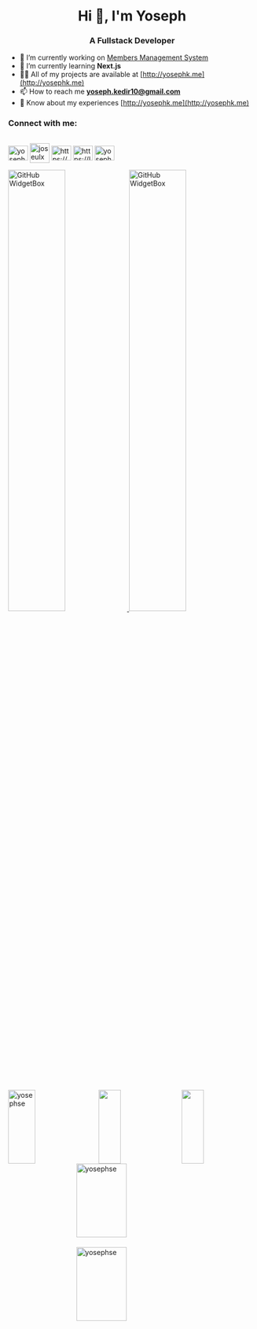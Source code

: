 <h1 align="center">Hi 👋, I'm Yoseph</h1>
<h3 align="center">A Fullstack Developer</h3>
<!--<div align="center">
  <a href="https://github.com/YosephSE">
    <img src="https://github-widgetbox.vercel.app/api/profile?username=yosephse&data=followers,repositories,stars,commits&theme=viridescent" alt="GitHub WidgetBox">
  </a>
</div>-->
  
- 🔭 I’m currently working on [Members Management System](https://github.com/classic-CRMs/)
- 🌱 I’m currently learning **Next.js**
- 👨‍💻 All of my projects are available at [http://yosephk.me](http://yosephk.me)
- 📫 How to reach me **yoseph.kedir10@gmail.com**
- 📄 Know about my experiences [http://yosephk.me](http://yosephk.me)


<h3 align="left" style="">Connect with me:</h3>
<p align="left" style="display: flex">

<a href="https://linkedin.com/in/yoseph-kedir" target="blank"><img align="center" src="https://raw.githubusercontent.com/rahuldkjain/github-profile-readme-generator/master/src/images/icons/Social/linked-in-alt.svg" alt="yoseph-kedir" height="30" width="40" /></a>
<a href="https://t.me/joseulx" target="blank"><img align="center" src="https://user-images.githubusercontent.com/49933115/139837223-bf23d3a9-4638-4e17-994a-ac8678d5f517.png" alt="joseulx" height="40" width="40" /></a>
<a href="https://www.hackerrank.com/profile/yoseph_kedir10" target="blank"><img align="center" src="https://raw.githubusercontent.com/rahuldkjain/github-profile-readme-generator/master/src/images/icons/Social/hackerrank.svg" alt="https://www.hackerrank.com/profile/yoseph_kedir10" height="30" width="40" /></a>
<a href="https://leetcode.com/u/yoseph-kedir/" target="blank"><img align="center" src="https://raw.githubusercontent.com/rahuldkjain/github-profile-readme-generator/master/src/images/icons/Social/leet-code.svg" alt="https://leetcode.com/u/yoseph-kedir/" height="30" width="40" /></a>
<a href="https://twitter.com/yosephkedir" target="blank"><img align="center" src="https://raw.githubusercontent.com/rahuldkjain/github-profile-readme-generator/master/src/images/icons/Social/twitter.svg" alt="yosephkedir" height="30" width="40" /></a>

</p>



<div style="width: 100%; align:center;">
  <a href="https://github.com/YosephSE?tab=repositories">
    <img src="https://github-widgetbox.vercel.app/api/skills?languages=js,ts,python,html,css,bash,json,yaml,postgresql,mysql,powershell,markdown&software=linux,windows,vscode&includeNames=true&theme=viridescent" alt="GitHub WidgetBox" style="width: 48%;">
  </a>
   <a href="https://github.com/YosephSE?tab=repositories">
    <img src="https://github-widgetbox.vercel.app/api/skills?tools=git,docker,npm,yarn,webpack,firebase,mongodb,wordpress,vercel,redis,nodejs,heroku,aws,prettier&frameworks=react,next,bootstrap,tailwind,express&includeNames=true&theme=viridescent" alt="GitHub WidgetBox" style="width: 48%;">
  </a>
  
</div>
<!-- <h3 align="left" style="color: #ffffff;">Languages and Tools:</h3> -->

<!-- <p style="text-align: center;">
    <a href="https://www.gnu.org/software/bash/" target="_blank" rel="noreferrer">
        <img src="https://www.vectorlogo.zone/logos/gnu_bash/gnu_bash-icon.svg" alt="bash logo" width="40" height="40"/>
    </a>
    <a href="https://getbootstrap.com" target="_blank" rel="noreferrer">
        <img src="https://raw.githubusercontent.com/devicons/devicon/master/icons/bootstrap/bootstrap-plain-wordmark.svg" alt="bootstrap logo" width="40" height="40"/>
    </a>
    <a href="https://www.w3schools.com/css/" target="_blank" rel="noreferrer">
        <img src="https://raw.githubusercontent.com/devicons/devicon/master/icons/css3/css3-original-wordmark.svg" alt="CSS3 logo" width="40" height="40"/>
    </a>
    <a href="https://expressjs.com" target="_blank" rel="noreferrer">
        <img src="https://raw.githubusercontent.com/devicons/devicon/master/icons/express/express-original-wordmark.svg" alt="express logo" width="40" height="40"/>
    </a>
    <a href="https://firebase.google.com/" target="_blank" rel="noreferrer">
        <img src="https://www.vectorlogo.zone/logos/firebase/firebase-icon.svg" alt="firebase logo" width="40" height="40"/>
    </a>
    <a href="https://flask.palletsprojects.com/" target="_blank" rel="noreferrer">
        <img src="https://www.vectorlogo.zone/logos/pocoo_flask/pocoo_flask-icon.svg" alt="flask logo" width="40" height="40"/>
    </a>
    <a href="https://git-scm.com/" target="_blank" rel="noreferrer">
        <img src="https://www.vectorlogo.zone/logos/git-scm/git-scm-icon.svg" alt="git logo" width="40" height="40"/>
    </a>
    <a href="https://www.w3.org/html/" target="_blank" rel="noreferrer">
        <img src="https://raw.githubusercontent.com/devicons/devicon/master/icons/html5/html5-original-wordmark.svg" alt="HTML5 logo" width="40" height="40"/>
    </a>
    <a href="https://developer.mozilla.org/en-US/docs/Web/JavaScript" target="_blank" rel="noreferrer">
        <img src="https://raw.githubusercontent.com/devicons/devicon/master/icons/javascript/javascript-original.svg" alt="JavaScript logo" width="40" height="40"/>
    </a>
    <a href="https://jestjs.io" target="_blank" rel="noreferrer">
        <img src="https://www.vectorlogo.zone/logos/jestjsio/jestjsio-icon.svg" alt="Jest logo" width="40" height="40"/>
    </a>
    <a href="https://www.linux.org/" target="_blank" rel="noreferrer">
        <img src="https://raw.githubusercontent.com/devicons/devicon/master/icons/linux/linux-original.svg" alt="Linux logo" width="40" height="40"/>
    </a>
    <a href="https://www.mongodb.com/" target="_blank" rel="noreferrer">
        <img src="https://raw.githubusercontent.com/devicons/devicon/master/icons/mongodb/mongodb-original-wordmark.svg" alt="MongoDB logo" width="40" height="40"/>
    </a>
    <a href="https://www.mysql.com/" target="_blank" rel="noreferrer">
        <img src="https://raw.githubusercontent.com/devicons/devicon/master/icons/mysql/mysql-original-wordmark.svg" alt="MySQL logo" width="40" height="40"/>
    </a>
    <a href="https://nextjs.org/" target="_blank" rel="noreferrer">
        <img src="https://cdn.worldvectorlogo.com/logos/nextjs-2.svg" alt="Next.js logo" width="40" height="40"/>
    </a>
    <a href="https://nodejs.org" target="_blank" rel="noreferrer">
        <img src="https://raw.githubusercontent.com/devicons/devicon/master/icons/nodejs/nodejs-original-wordmark.svg" alt="Node.js logo" width="40" height="40"/>
    </a>
    <a href="https://www.postgresql.org" target="_blank" rel="noreferrer">
        <img src="https://raw.githubusercontent.com/devicons/devicon/master/icons/postgresql/postgresql-original-wordmark.svg" alt="PostgreSQL logo" width="40" height="40"/>
    </a>
    <a href="https://postman.com" target="_blank" rel="noreferrer">
        <img src="https://www.vectorlogo.zone/logos/getpostman/getpostman-icon.svg" alt="Postman logo" width="40" height="40"/>
    </a>
    <a href="https://www.python.org" target="_blank" rel="noreferrer">
        <img src="https://raw.githubusercontent.com/devicons/devicon/master/icons/python/python-original.svg" alt="Python logo" width="40" height="40"/>
    </a>
    <a href="https://reactjs.org/" target="_blank" rel="noreferrer">
        <img src="https://raw.githubusercontent.com/devicons/devicon/master/icons/react/react-original-wordmark.svg" alt="React logo" width="40" height="40"/>
    </a>
    <a href="https://reactnative.dev/" target="_blank" rel="noreferrer">
        <img src="https://reactnative.dev/img/header_logo.svg" alt="React Native logo" width="40" height="40"/>
    </a>
    <a href="https://tailwindcss.com/" target="_blank" rel="noreferrer">
        <img src="https://www.vectorlogo.zone/logos/tailwindcss/tailwindcss-icon.svg" alt="Tailwind CSS logo" width="40" height="40"/>
    </a>
    <a href="https://www.typescriptlang.org/" target="_blank" rel="noreferrer">
        <img src="https://raw.githubusercontent.com/devicons/devicon/master/icons/typescript/typescript-original.svg" alt="TypeScript logo" width="40" height="40"/>
    </a>
</p> -->
<div style="display: flex; justify-content: space-between; align-items: center;">
    <img src="https://github-readme-stats.vercel.app/api/top-langs?username=yosephse&show_icons=true&locale=en&layout=compact&theme=dark" alt="yosephse" width='33%' height="150px"/>
    <img src="http://github-profile-summary-cards.vercel.app/api/cards/most-commit-language?username=YosephSE&theme=2077" width='30%' height="150px"/>
    <img src="http://github-profile-summary-cards.vercel.app/api/cards/repos-per-language?username=YosephSE&theme=2077" width='30%' height="150px"/>
</div>

<div style="display: flex; flex-direction: column; justify-content: space-between; align-items: center; width: 100%; margin: 0 auto;">
    <img src="https://github-readme-stats.vercel.app/api?username=yosephse&show_icons=true&locale=en&theme=dark" alt="yosephse" style="width: 45%; margin-bottom: 20px;" height="150em" />
    <img src="https://github-readme-streak-stats.herokuapp.com/?user=yosephse&theme=dark" alt="yosephse" style="width: 45%;" height="150em" />
</div>
